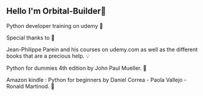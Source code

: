 ## Hello I'm Orbital-Builder👋

Python developer training on udemy 🐍

Special thanks to 🤖

Jean-Philippe Parein and his courses on udemy.com as well as the different books that are a precious help. 💡

Python for dummies 4th edition by John Paul Mueller. 📖

Amazon kindle : Python for beginners by Daniel Correa - Paola Vallejo - Ronald Martinod. 📖

<!--
**Orbital-Builder/Orbital-Builder** is a ✨ _special_ ✨ repository because its `README.md` (this file) appears on your GitHub profile.

Here are some ideas to get you started:

- 🔭 I’m currently working on ...
- 🌱 I’m currently learning ...
- 👯 I’m looking to collaborate on ...
- 🤔 I’m looking for help with ...
- 💬 Ask me about ...
- 📫 How to reach me: ...
- 😄 Pronouns: ...
- ⚡ Fun fact: ...
-->
